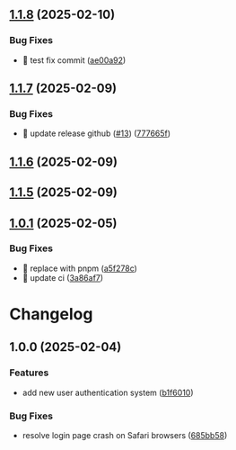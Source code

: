 ## [1.1.8](https://github.com/129emma/CampSnoopy/compare/v1.1.7...v1.1.8) (2025-02-10)


### Bug Fixes

* 🐛 test fix commit ([ae00a92](https://github.com/129emma/CampSnoopy/commit/ae00a92ab3c6180e36fe522ad73e25241fdfb29c))

## [1.1.7](https://github.com/129emma/CampSnoopy/compare/v1.1.6...v1.1.7) (2025-02-09)


### Bug Fixes

* 🐛 update release github ([#13](https://github.com/129emma/CampSnoopy/issues/13)) ([777665f](https://github.com/129emma/CampSnoopy/commit/777665f78eb84dd30c8bfeb4d6089cef3faae32b))

## [1.1.6](https://github.com/129emma/CampSnoopy/compare/v1.1.5...v1.1.6) (2025-02-09)

## [1.1.5](https://github.com/129emma/CampSnoopy/compare/v1.1.4...v1.1.5) (2025-02-09)

## [1.0.1](https://github.com/129emma/CampSnoopy/compare/v1.0.0...v1.0.1) (2025-02-05)


### Bug Fixes

* 🐛 replace with pnpm ([a5f278c](https://github.com/129emma/CampSnoopy/commit/a5f278cf281e787821a3a3b9f5337a2526896238))
* 🐛 update ci ([3a86af7](https://github.com/129emma/CampSnoopy/commit/3a86af7476a7eeda7147d9960ce106ca69e5b3ae))

# Changelog

## 1.0.0 (2025-02-04)


### Features

* add new user authentication system ([b1f6010](https://github.com/129emma/CampSnoopy/commit/b1f601067f27e036e3ba3121fb3f99960c3013d2))


### Bug Fixes

* resolve login page crash on Safari browsers ([685bb58](https://github.com/129emma/CampSnoopy/commit/685bb588c0fb01e09a8461e542d526971a8a95cb))
